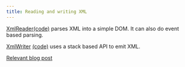 ```yaml
---
title: Reading and writing XML
---
```

[XmlReader](http://libgdx.badlogicgames.com/nightlies/docs/api/com/badlogic/gdx/utils/XmlReader.html)[(code)](https://github.com/libgdx/libgdx/blob/master/gdx/src/com/badlogic/gdx/utils/XmlReader.java) parses XML into a simple DOM. It can also do event based parsing.

[XmlWriter](http://libgdx.badlogicgames.com/nightlies/docs/api/com/badlogic/gdx/utils/XmlWriter.html)
[(code)](https://github.com/libgdx/libgdx/blob/master/gdx/src/com/badlogic/gdx/utils/XmlWriter.java) uses a stack based API to emit XML.

[Relevant blog post](https://web.archive.org/web/20201031170506/https://www.badlogicgames.com/wordpress/?p=1712)
